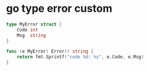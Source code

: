 # go type error custom

```go
type MyError struct {
    Code int
    Msg  string
}

func (e MyError) Error() string {
    return fmt.Sprintf("code %d: %s", e.Code, e.Msg)
}
```

